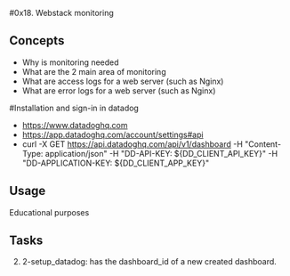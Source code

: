 #0x18. Webstack monitoring

## Concepts

- Why is monitoring needed
- What are the 2 main area of monitoring
- What are access logs for a web server (such as Nginx)
- What are error logs for a web server (such as Nginx)

#Installation and sign-in in datadog
- https://www.datadoghq.com
- https://app.datadoghq.com/account/settings#api
- curl -X GET https://api.datadoghq.com/api/v1/dashboard -H "Content-Type: application/json" -H "DD-API-KEY: ${DD_CLIENT_API_KEY}" -H "DD-APPLICATION-KEY: ${DD_CLIENT_APP_KEY}"

## Usage

Educational purposes

## Tasks

2. 2-setup_datadog: has the dashboard_id of a new created dashboard.

